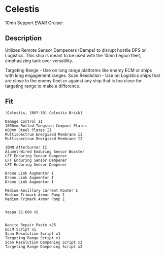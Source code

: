 # Celestis

10mn Support EWAR Cruiser

## Description

Utilizes Remote Sensor Dampeners (Damps) to disrupt hostile DPS or Logistics. This ship is meant to be used with the 10mn Legion fleet, emphasizing tank over versatility.

Targeting Range - Use on long range platforms like enemy ECM or ships with long engagement ranges.
Scan Resolution - Use on Logistics ships that are close to the enemy fleet or against any ship that is too close for targeting range to make a difference.

## Fit

```
[Celestis, [NVY-30] Celestis Brick]

Damage Control II
1600mm Rolled Tungsten Compact Plates
800mm Steel Plates II
Multispectrum Energized Membrane II
Multispectrum Energized Membrane II

10MN Afterburner II
Alumel-Wired Enduring Sensor Booster
LFT Enduring Sensor Dampener
LFT Enduring Sensor Dampener
LFT Enduring Sensor Dampener

Drone Link Augmentor I
Drone Link Augmentor I
Drone Link Augmentor I

Medium Ancillary Current Router I
Medium Trimark Armor Pump I
Medium Trimark Armor Pump I


Vespa EC-600 x5


Nanite Repair Paste x25
ECCM Script x1
Scan Resolution Script x1
Targeting Range Script x1
Scan Resolution Dampening Script x3
Targeting Range Dampening Script x3
```
